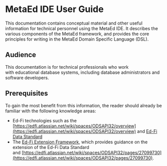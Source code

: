 # MetaEd IDE User Guide

This documentation contains conceptual material and other useful information for
technical personnel using the MetaEd IDE. It describes the various components of
the MetaEd framework, and provides the core principles for writing in the MetaEd
Domain Specific Language (DSL).

## Audience

This documentation is for technical professionals who work
with educational database systems, including database administrators and
software developers.

## Prerequisites

To gain the most benefit from this information, the reader should already be
familiar with the following knowledge areas:

* Ed-Fi technologies such as the
    [https://edfi.atlassian.net/wiki/spaces/ODSAPI32/overview](https://edfi.atlassian.net/wiki/spaces/ODSAPI32/overview)
    and [Ed-Fi Data Standard](https://edfi.atlassian.net/wiki/spaces/EFDS31)
* The [Ed-Fi Extension
    Framework](https://edfi.atlassian.net/wiki/spaces/EFDS31/pages/23855253/Ed-Fi+Extension+Framework),
    which provides guidance on the extension of the Ed-Fi Data Standard
    and [https://edfi.atlassian.net/wiki/spaces/ODSAPI32/pages/27099730](https://edfi.atlassian.net/wiki/spaces/ODSAPI32/pages/27099730).
